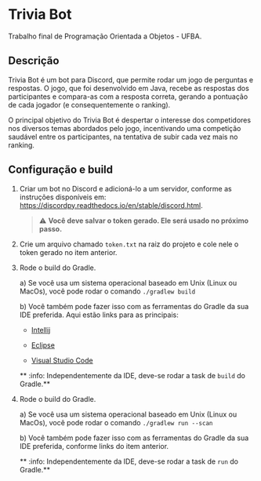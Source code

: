 # Trivia Bot

Trabalho final de Programação Orientada a Objetos - UFBA.

## Descrição

Trivia Bot é um bot para Discord, que permite rodar um jogo de perguntas e respostas. O jogo, que foi desenvolvido em Java, recebe as respostas dos participantes e compara-as com a resposta correta, gerando a pontuação de cada jogador (e consequentemente o ranking).

O principal objetivo do Trivia Bot é despertar o interesse dos competidores nos diversos temas abordados pelo jogo, incentivando uma competição saudável entre os participantes, na tentativa de subir cada vez mais no ranking.

## Configuração e build

1) Criar um bot no Discord e adicioná-lo a um servidor, conforme as instruções disponíveis em: https://discordpy.readthedocs.io/en/stable/discord.html.

    > :warning: **Você deve salvar o token gerado. Ele será usado no próximo passo.**

2) Crie um arquivo chamado `token.txt` na raiz do projeto e cole nele o token gerado no item anterior.

3) Rode o build do Gradle.

    a) Se você usa um sistema operacional baseado em Unix (Linux ou MacOs), você pode rodar o comando `./gradlew build`

    b) Você também pode fazer isso com as ferramentas do Gradle da sua IDE preferida. Aqui estão links para as principais:

      * [Intellij](https://www.jetbrains.com/help/idea/work-with-gradle-tasks.html)

      * [Eclipse](https://www.vogella.com/tutorials/EclipseGradle/article.html#import-an-existing-gradle-project)

      * [Visual Studio Code](https://code.visualstudio.com/docs/java/java-build#_gradle)

    ** :info: Independentemente da IDE, deve-se rodar a task de `build` do Gradle.**

4) Rode o build do Gradle.

    a) Se você usa um sistema operacional baseado em Unix (Linux ou MacOs), você pode rodar o comando `./gradlew run --scan`

    b) Você também pode fazer isso com as ferramentas do Gradle da sua IDE preferida, conforme links do item anterior.

    ** :info: Independentemente da IDE, deve-se rodar a task de `run` do Gradle.**